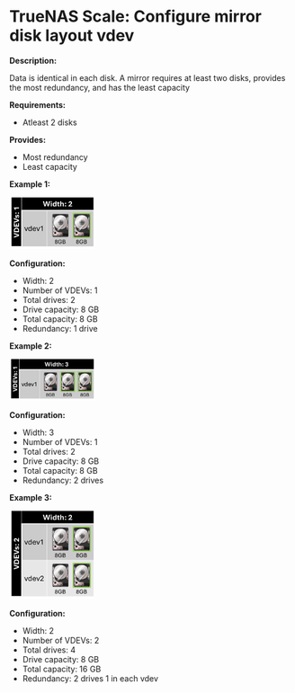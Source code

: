 # TrueNAS Scale: Configure mirror disk layout vdev

<b>Description:</b>

Data is identical in each disk. A mirror requires at least two disks, provides the most redundancy, and has the least capacity

<b>Requirements:</b>

* Atleast 2 disks

<b>Provides:</b>

* Most redundancy
* Least capacity

<b>Example 1:</b>

<img src="img/mirror_1vdev_2wide.png" width=30% height=30%>

<b>Configuration:</b>

* Width: 2
* Number of VDEVs: 1
* Total drives: 2
* Drive capacity: 8 GB
* Total capacity: 8 GB
* Redundancy: 1 drive

<b>Example 2:</b>

<img src="img/mirror_1vdev_3wide.png" width=30% height=30%>

<b>Configuration:</b>

* Width: 3
* Number of VDEVs: 1
* Total drives: 2
* Drive capacity: 8 GB
* Total capacity: 8 GB
* Redundancy: 2 drives

<b>Example 3:</b>

<img src="img/mirror_2vdev_2wide.png" width=30% height=30%>

<b>Configuration:</b>

* Width: 2
* Number of VDEVs: 2
* Total drives: 4
* Drive capacity: 8 GB
* Total capacity: 16 GB
* Redundancy: 2 drives 1 in each vdev